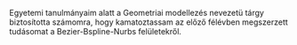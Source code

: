 Egyetemi tanulmányaim alatt a Geometriai modellezés nevezetü tárgy biztosította számomra, hogy kamatoztassam az előző félévben megszerzett tudásomat a Bezier-Bspline-Nurbs felületekről.
